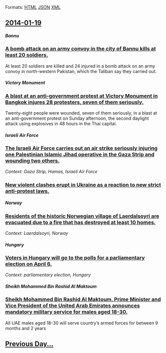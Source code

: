 
Formats: [HTML](2014/01/19/index.html)  [JSON](2014/01/19/index.json)  [XML](2014/01/19/index.xml)  

## [2014-01-19](/news/2014/01/19/index.md)

##### Bannu
### [A bomb attack on an army convoy in the city of Bannu kills at least 20 soldiers. ](/news/2014/01/19/a-bomb-attack-on-an-army-convoy-in-the-city-of-bannu-kills-at-least-20-soldiers.md)
At least 20 soldiers are killed and 24 injured in a bomb attack on an army convoy in north-western Pakistan, which the Taliban say they carried out.

##### Victory Monument
### [A blast at an anti-government protest at Victory Monument in Bangkok injures 28 protesters, seven of them seriously. ](/news/2014/01/19/a-blast-at-an-anti-government-protest-at-victory-monument-in-bangkok-injures-28-protesters-seven-of-them-seriously.md)
Twenty-eight people were wounded, seven of them seriously, in a blast at an anti-government protest on Sunday afternoon, the second daylight attack using explosives in 48 hours in the Thai capital.

##### Israeli Air Force
### [The Israeli Air Force carries out an air strike seriously injuring one Palestinian Islamic Jihad operative in the Gaza Strip and wounding two others. ](/news/2014/01/19/the-israeli-air-force-carries-out-an-air-strike-seriously-injuring-one-palestinian-islamic-jihad-operative-in-the-gaza-strip-and-wounding-tw.md)
_Context: Gaza Strip, Hamas, Israeli Air Force_

##### 
### [New violent clashes erupt in Ukraine as a reaction to new strict anti-protest laws. ](/news/2014/01/19/new-violent-clashes-erupt-in-ukraine-as-a-reaction-to-new-strict-anti-protest-laws.md)
##### Norway
### [Residents of the historic Norwegian village of Laerdalsoyri are evacuated due to a fire that has destroyed at least 10 homes. ](/news/2014/01/19/residents-of-the-historic-norwegian-village-of-la-rdalsa-yri-are-evacuated-due-to-a-fire-that-has-destroyed-at-least-10-homes.md)
_Context: Laerdalsoyri, Norway_

##### Hungary
### [Voters in Hungary will go to the polls for a parliamentary election on April 6. ](/news/2014/01/19/voters-in-hungary-will-go-to-the-polls-for-a-parliamentary-election-on-april-6.md)
_Context: parliamentary election, Hungary_

##### Sheikh Mohammed Bin Rashid Al Maktoum
### [Sheikh Mohammed Bin Rashid Al Maktoum, Prime Minister and Vice President of the United Arab Emirates announces mandatory military service for males aged 18-30. ](/news/2014/01/19/sheikh-mohammed-bin-rashid-al-maktoum-prime-minister-and-vice-president-of-the-united-arab-emirates-announces-mandatory-military-service-fo.md)
All UAE males aged 18-30 will serve country’s armed forces for between 9 months and 2 years

## [Previous Day...](/news/2014/01/18/index.md)

